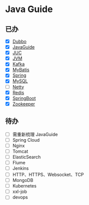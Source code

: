 # Java Guide

## 已办

- [x] [Dubbo](JavaGuide/Dubbo.md)
- [x] [JavaGuide](JavaGuide/JavaGuide.md)
- [x] [JUC](JavaGuide/JUC.md)
- [x] [JVM](JavaGuide/JVM.md)
- [x] [Kafka](JavaGuide/Kafka.md)
- [x] [MyBatis](https://github.com/Doing-code/MyBatisFramework)
- [x] [Spring](https://github.com/Doing-code/SpringFramework)
- [x] [MySQL](JavaGuide/MySQL.md)
- [ ] [Netty](JavaGuide/Netty.md)
- [x] [Redis](JavaGuide/Redis.md)
- [x] [SpringBoot](JavaGuide/SpringBoot.md)
- [x] [Zookeeper](JavaGuide/Zookeeper.md)

## 待办
- [ ] 需重新梳理 JavaGuide 
- [ ] Spring Cloud
- [ ] Nginx
- [ ] Tomcat
- [ ] ElasticSearch
- [ ] Flume
- [ ] Jenkins
- [ ] HTTP、HTTPS、Websocket、TCP
- [ ] MongoDB
- [ ] Kubernetes
- [ ] xxl-job
- [ ] devops

[comment]: <> (## 文档)

[comment]: <> (| 文档     | 视频     | 时长     |)

[comment]: <> (| -------- | -------- | -------- |)

[comment]: <> (| Dubbo | `https://www.bilibili.com/video/BV1ns411c7jV/` | 4h17' |)

[comment]: <> (| HashMap | `https://www.bilibili.com/video/BV1nJ411J7AA/` | 3h54' |)

[comment]: <> (| JavaGuide |  |  |)

[comment]: <> (| JUC | `1：https://www.bilibili.com/video/BV16J411h7Rd/` <br/> `2：https://www.bilibili.com/video/BV1ar4y1x727/` | 32h36' <br/>24h18'  |)

[comment]: <> (| JVM | `https://www.bilibili.com/video/BV1yE411Z7AP/` | 17h35' |)

[comment]: <> (| Kafka | `https://www.bilibili.com/video/BV1vr4y1677k/` | 12h57' |)

[comment]: <> (| Linux | `https://www.bilibili.com/video/BV1WY4y1H7d3/` | 20h33' |)

[comment]: <> (| MyBatis |  |  |)

[comment]: <> (| MySQL | `https://www.bilibili.com/video/BV1Kr4y1i7ru/` | 29h52' |)

[comment]: <> (| Netty | `https://www.bilibili.com/video/BV1py4y1E7oA/` | 23h47' |)

[comment]: <> (| Redis | `1：https://www.bilibili.com/video/BV1cr4y1671t/` <br/> `2：https://www.bilibili.com/video/BV13R4y1v7sP/` | 42h46' <br/> 42h06' |)

[comment]: <> (| RocketMQ | `https://www.bilibili.com/video/BV1cf4y157sz/` | 19h20' |)

[comment]: <> (| SpringBoot | `https://www.bilibili.com/video/BV19K4y1L7MT/` | 26h12' |)

[comment]: <> (| Zookeeper | `https://www.bilibili.com/video/BV1to4y1C7gw/` | 5h52' |)

[comment]: <> (| SpringCloud | `https://www.bilibili.com/video/BV18E411x7eT/` | 25h36' |)

[comment]: <> (|  |  | 249h479'（一天8h，32天） |)